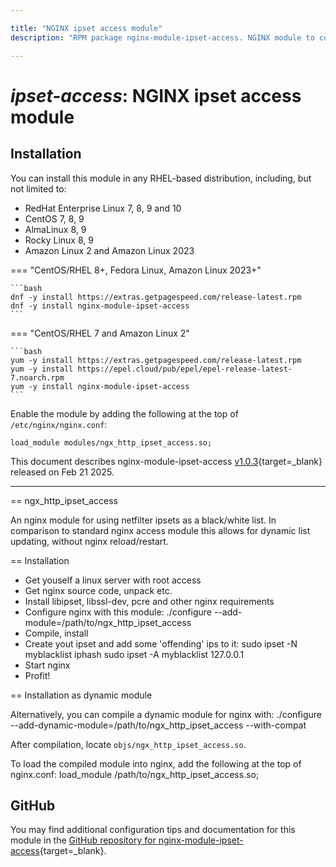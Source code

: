 ```yaml
---

title: "NGINX ipset access module"
description: "RPM package nginx-module-ipset-access. NGINX module to control user access to sites using ipset "

---
```


# *ipset-access*: NGINX ipset access module


## Installation

You can install this module in any RHEL-based distribution, including, but not limited to:

* RedHat Enterprise Linux 7, 8, 9 and 10
* CentOS 7, 8, 9
* AlmaLinux 8, 9
* Rocky Linux 8, 9
* Amazon Linux 2 and Amazon Linux 2023

=== "CentOS/RHEL 8+, Fedora Linux, Amazon Linux 2023+"

    ```bash
    dnf -y install https://extras.getpagespeed.com/release-latest.rpm 
    dnf -y install nginx-module-ipset-access
    ```

=== "CentOS/RHEL 7 and Amazon Linux 2"

    ```bash
    yum -y install https://extras.getpagespeed.com/release-latest.rpm
    yum -y install https://epel.cloud/pub/epel/epel-release-latest-7.noarch.rpm 
    yum -y install nginx-module-ipset-access
    ```

Enable the module by adding the following at the top of `/etc/nginx/nginx.conf`:

```nginx
load_module modules/ngx_http_ipset_access.so;
```


This document describes nginx-module-ipset-access [v1.0.3](https://github.com/GetPageSpeed/nginx_ipset_access_module/releases/tag/v1.0.3){target=_blank} 
released on Feb 21 2025.

<hr />
== ngx_http_ipset_access

An nginx module for using netfilter ipsets as a black/white list.
In comparison to standard nginx access module this allows for dynamic list updating, without nginx reload/restart.

== Installation

* Get youself a linux server with root access
* Get nginx source code, unpack etc.
* Install libipset, libssl-dev, pcre and other nginx requirements
* Configure nginx with this module:
    ./configure --add-module=/path/to/ngx_http_ipset_access
* Compile, install
* Create yout ipset and add some 'offending' ips to it:
    sudo ipset -N myblacklist iphash
    sudo ipset -A myblacklist 127.0.0.1
* Start nginx
* Profit!

== Installation as dynamic module

Alternatively, you can compile a dynamic module for nginx with:
    ./configure --add-dynamic-module=/path/to/ngx_http_ipset_access --with-compat

After compilation, locate `objs/ngx_http_ipset_access.so`.

To load the compiled module into nginx, add the following at the top of nginx.conf:
    load_module /path/to/ngx_http_ipset_access.so;

## GitHub

You may find additional configuration tips and documentation for this module in the [GitHub 
repository for 
nginx-module-ipset-access](https://github.com/GetPageSpeed/nginx_ipset_access_module){target=_blank}.